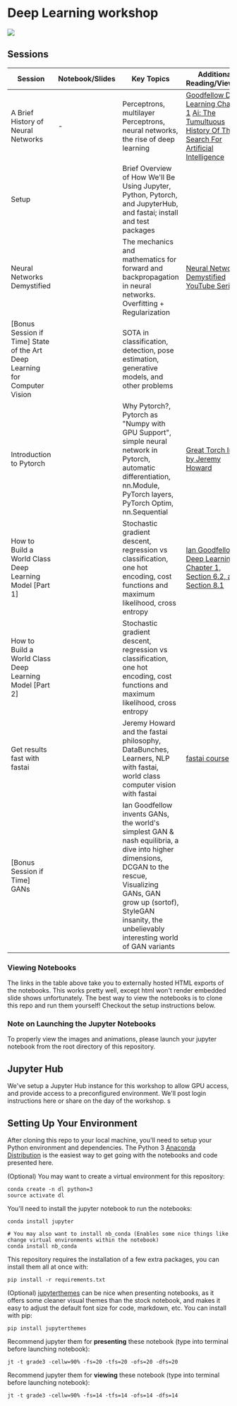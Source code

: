 # Deep Learning workshop

![](../graphics/workshop_lander.gif)


## Sessions

| Session |   Notebook/Slides    | Key Topics | Additional Reading/Viewing | 
| ------- | ------------- | --------------------------- | -------------------------- | 
| A Brief History of Neural Networks | - | Perceptrons, multilayer Perceptrons, neural networks, the rise of deep learning| [Goodfellow Deep Learning Chapter 1](https://www.deeplearningbook.org/contents/intro.html) [Ai: The Tumultuous History Of The Search For Artificial Intelligence](https://www.amazon.com/Ai-Tumultuous-History-Artificial-Intelligence/dp/0465029973/ref=sr_1_2?keywords=history+of+ai&qid=1566813741&s=books&sr=1-2) |
| Setup |  | Brief Overview of How We'll Be Using Jupyter, Python, Pytorch, and JupyterHub, and fastai; install and test packages |  | 
| Neural Networks Demystified|  | The mechanics and mathematics for forward and backpropagation in neural networks. Overfitting + Regularization|  [Neural Networks Demystified YouTube Series](https://www.youtube.com/watch?v=bxe2T-V8XRs)|
|[Bonus Session if Time] State of the Art Deep Learning for Computer Vision | | SOTA in classification, detection, pose estimation, generative models, and other problems| |
| Introduction to Pytorch | |  Why Pytorch?, Pytorch as "Numpy with GPU Support", simple neural network in Pytorch, automatic differentiation, nn.Module, PyTorch layers, PyTorch Optim, nn.Sequential | [Great Torch Intro by Jeremy Howard](https://pytorch.org/tutorials/beginner/nn_tutorial.html) |
| How to Build a World Class Deep Learning Model [Part 1] | |  Stochastic gradient descent, regression vs classification, one hot encoding, cost functions and maximum likelihood, cross entropy | [Ian Goodfellow's Deep Learning - Chapter 1, Section 6.2, and Section 8.1](https://www.deeplearningbook.org/) |
| How to Build a World Class Deep Learning Model [Part 2] | |  Stochastic gradient descent, regression vs classification, one hot encoding, cost functions and maximum likelihood, cross entropy | |
| Get results fast with fastai | | Jeremy Howard and the fastai philosophy, DataBunches, Learners, NLP with fastai, world class computer vision with fastai | [fastai course](https://github.com/fastai/course-v3)|
| [Bonus Session if Time] GANs | | Ian Goodfellow invents GANs, the world's simplest GAN & nash equilibria, a dive into higher dimensions, DCGAN to the rescue, Visualizing GANs, GAN grow up (sortof), StyleGAN insanity, the unbelievably interesting world of GAN variants | |



### Viewing Notebooks
The links in the table above take you to externally hosted HTML exports of the notebooks. This works pretty well, except html won't render embedded slide shows unfortunately. The best way to view the notebooks is to clone this repo and run them yourself! Checkout the setup instructions below.

### Note on Launching the Jupyter Notebooks
To properly view the images and animations, please launch your jupyter notebook from the root directory of this repository. 


## Jupyter Hub
We've setup a Jupyter Hub instance for this workshop to allow GPU access, and provide access to a preconfigured environment. We'll post login instructions here or share on the day of the workshop. s


## Setting Up Your Environment

After cloning this repo to your local machine, you'll need to setup your Python environment and dependencies. The Python 3 [Anaconda Distribution](https://www.anaconda.com/download) is the easiest way to get going with the notebooks and code presented here. 

(Optional) You may want to create a virtual environment for this repository: 

~~~
conda create -n dl python=3 
source activate dl
~~~

You'll need to install the jupyter notebook to run the notebooks:

~~~
conda install jupyter

# You may also want to install nb_conda (Enables some nice things like change virtual environments within the notebook)
conda install nb_conda
~~~

This repository requires the installation of a few extra packages, you can install them all at once with:
~~~
pip install -r requirements.txt
~~~

(Optional) [jupyterthemes](https://github.com/dunovank/jupyter-themes) can be nice when presenting notebooks, as it offers some cleaner visual themes than the stock notebook, and makes it easy to adjust the default font size for code, markdown, etc. You can install with pip: 

~~~
pip install jupyterthemes
~~~

Recommend jupyter them for **presenting** these notebook (type into terminal before launching notebook):
~~~
jt -t grade3 -cellw=90% -fs=20 -tfs=20 -ofs=20 -dfs=20
~~~

Recommend jupyter them for **viewing** these notebook (type into terminal before launching notebook):
~~~
jt -t grade3 -cellw=90% -fs=14 -tfs=14 -ofs=14 -dfs=14
~~~

